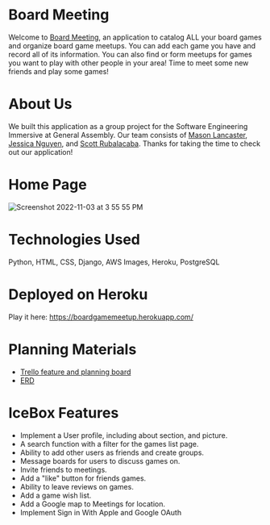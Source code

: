 # Board Meeting
Welcome to <a href="https://boardgamemeetup.herokuapp.com/">Board Meeting</a>, an application to catalog ALL your board games and organize board game meetups. You can add each game you have and record all of its information. You can also find or form meetups for games you want to play with other people in your area! Time to meet some new friends and play some games!

# About Us
We built this application as a group project for the Software Engineering Immersive at General Assembly. Our team consists of <a href="https://github.com/masomaster">Mason Lancaster</a>, <a href="https://github.com/Jessicanguyenn81">Jessica Nguyen</a>, and <a href="https://github.com/nukaterrapin7">Scott Rubalacaba</a>. Thanks for taking the time to check out our application!

# Home Page 
![Screenshot 2022-11-03 at 3 55 55 PM](https://user-images.githubusercontent.com/111536026/199850631-d9189fb5-e2cc-4b84-8bd6-07b797c46a88.png)

# Technologies Used
Python, HTML, CSS, Django, AWS Images, Heroku, PostgreSQL

# Deployed on Heroku 
Play it here: https://boardgamemeetup.herokuapp.com/

# Planning Materials
- <a href="https://trello.com/b/3yGTJzwm/board-game-collector-meetup-app">Trello feature and planning board</a>
- <a href="https://lucid.app/lucidchart/7e227f2d-a138-4e8c-bbd5-36ddcdc1868a/edit?invitationId=inv_f6487c57-aa1b-4fbc-ba3c-8c4a9961c58f&referringApp=slack&page=0_0#">ERD</a>

# IceBox Features
- Implement a User profile, including about section, and picture.
- A search function with a filter for the games list page.
- Ability to add other users as friends and create groups.
- Message boards for users to discuss games on.
- Invite friends to meetings.
- Add a "like" button for friends games.
- Ability to leave reviews on games.
- Add a game wish list.
- Add a Google map to Meetings for location.
- Implement Sign in With Apple and Google OAuth